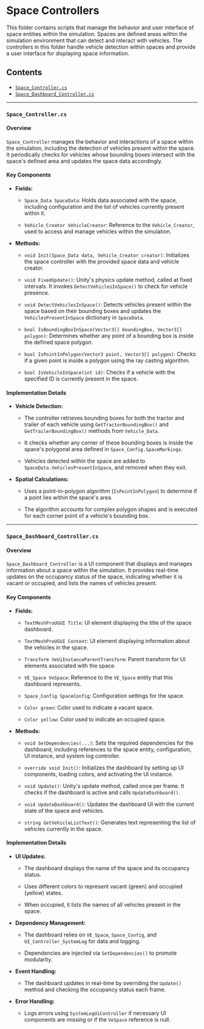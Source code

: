 # Space Controllers

This folder contains scripts that manage the behavior and user interface of space entities within the simulation. Spaces are defined areas within the simulation environment that can detect and interact with vehicles. The controllers in this folder handle vehicle detection within spaces and provide a user interface for displaying space information.

## Contents

- [`Space_Controller.cs`](#space_controllercs)
- [`Space_Dashboard_Controller.cs`](#space_dashboard_controllercs)

---

### `Space_Controller.cs`

#### Overview

`Space_Controller` manages the behavior and interactions of a space within the simulation, including the detection of vehicles present within the space. It periodically checks for vehicles whose bounding boxes intersect with the space's defined area and updates the space data accordingly.

#### Key Components

- **Fields:**

  - `Space_Data SpaceData`: Holds data associated with the space, including configuration and the list of vehicles currently present within it.

  - `Vehicle_Creator VehicleCreator`: Reference to the `Vehicle_Creator`, used to access and manage vehicles within the simulation.

- **Methods:**

  - `void Init(Space_Data data, Vehicle_Creator creator)`: Initializes the space controller with the provided space data and vehicle creator.

  - `void FixedUpdate()`: Unity's physics update method, called at fixed intervals. It invokes `DetectVehiclesInSpace()` to check for vehicle presence.

  - `void DetectVehiclesInSpace()`: Detects vehicles present within the space based on their bounding boxes and updates the `VehiclesPresentInSpace` dictionary in `SpaceData`.

  - `bool IsBoundingBoxInSpace(Vector3[] boundingBox, Vector3[] polygon)`: Determines whether any point of a bounding box is inside the defined space polygon.

  - `bool IsPointInPolygon(Vector3 point, Vector3[] polygon)`: Checks if a given point is inside a polygon using the ray casting algorithm.

  - `bool IsVehicleInSpace(int id)`: Checks if a vehicle with the specified ID is currently present in the space.

#### Implementation Details

- **Vehicle Detection:**

  - The controller retrieves bounding boxes for both the tractor and trailer of each vehicle using `GetTractorBoundingBox()` and `GetTrailerBoundingBox()` methods from `Vehicle_Data`.

  - It checks whether any corner of these bounding boxes is inside the space's polygonal area defined in `Space_Config.SpaceMarkings`.

  - Vehicles detected within the space are added to `SpaceData.VehiclesPresentInSpace`, and removed when they exit.

- **Spatial Calculations:**

  - Uses a point-in-polygon algorithm (`IsPointInPolygon`) to determine if a point lies within the space's area.

  - The algorithm accounts for complex polygon shapes and is executed for each corner point of a vehicle's bounding box.

---

### `Space_Dashboard_Controller.cs`

#### Overview

`Space_Dashboard_Controller` is a UI component that displays and manages information about a space within the simulation. It provides real-time updates on the occupancy status of the space, indicating whether it is vacant or occupied, and lists the names of vehicles present.

#### Key Components

- **Fields:**

  - `TextMeshProUGUI Title`: UI element displaying the title of the space dashboard.

  - `TextMeshProUGUI Content`: UI element displaying information about the vehicles in the space.

  - `Transform VeUiInstanceParentTransform`: Parent transform for UI elements associated with the space.

  - `VE_Space VeSpace`: Reference to the `VE_Space` entity that this dashboard represents.

  - `Space_Config SpaceConfig`: Configuration settings for the space.

  - `Color green`: Color used to indicate a vacant space.

  - `Color yellow`: Color used to indicate an occupied space.

- **Methods:**

  - `void SetDependencies(...)`: Sets the required dependencies for the dashboard, including references to the space entity, configuration, UI instance, and system log controller.

  - `override void Init()`: Initializes the dashboard by setting up UI components, loading colors, and activating the UI instance.

  - `void Update()`: Unity's update method, called once per frame. It checks if the dashboard is active and calls `UpdateDashboard()`.

  - `void UpdateDashboard()`: Updates the dashboard UI with the current state of the space and vehicles.

  - `string GetVehicleListText()`: Generates text representing the list of vehicles currently in the space.

#### Implementation Details

- **UI Updates:**

  - The dashboard displays the name of the space and its occupancy status.

  - Uses different colors to represent vacant (green) and occupied (yellow) states.

  - When occupied, it lists the names of all vehicles present in the space.

- **Dependency Management:**

  - The dashboard relies on `VE_Space`, `Space_Config`, and `UI_Controller_SystemLog` for data and logging.

  - Dependencies are injected via `SetDependencies()` to promote modularity.

- **Event Handling:**

  - The dashboard updates in real-time by overriding the `Update()` method and checking the occupancy status each frame.

- **Error Handling:**

  - Logs errors using `SystemLogUiController` if necessary UI components are missing or if the `VeSpace` reference is null.

